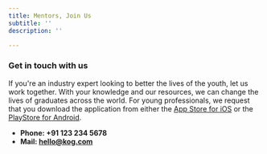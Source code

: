 ```yaml
---
title: Mentors, Join Us
subtitle: ''
description: ''

---
```

### Get in touch with us

If you're an industry expert looking to better the lives of the youth, let us work together. With your knowledge and our resources, we can change the lives of graduates across the world. For young professionals, we request that you download the application from either the [App Store for iOS](https://www.apple.com/in/app-store/) or the [PlayStore for Android](https://play.google.com/store).

* **Phone: +91 123 234 5678**
* **Mail: hello@kog.com**